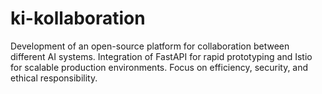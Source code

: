 # ki-kollaboration
Development of an open-source platform for collaboration between different AI systems. Integration of FastAPI for rapid prototyping and Istio for scalable production environments. Focus on efficiency, security, and ethical responsibility.
